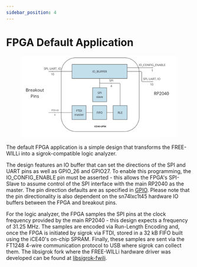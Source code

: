 ```yaml
---
sidebar_position: 4
---
```


# FPGA Default Application

<div class="text--center">

<figure>

![FPGA APP](../../assets/fpga_default_app.png "FPGA APP")
<figcaption></figcaption>
</figure>
</div>

The default FPGA application is a simple design that transforms the FREE-WILLi into a sigrok-compatible logic analyzer.

The design features an IO buffer that can set the directions of the SPI and UART pins as well as GPIO_26 and GPIO27. To enable this programming, the IO_CONFIG_ENABLE pin must be asserted - this allows the FPGA's SPI-Slave to assume control of the SPI interface with the main RP2040 as the master. The pin direction defaults are as specified in [GPIO](GPIO). Please note that the pin directionality is also dependent on the sn74lxc1t45 hardware IO buffers between the FPGA and breakout pins.

For the logic analyzer, the FPGA samples the SPI pins at the clock frequency provided by the main RP2040 - this design expects a frequency of 31.25 MHz. The samples are encoded via Run-Length Encoding and, once the FPGA is initiated by sigrok via FTDI, stored in a 32 kB FIFO built using the iCE40's on-chip SPRAM. Finally, these samples are sent via the FT1248 4-wire communication protocol to USB where sigrok can collect them. The libsigrok fork where the FREE-WILLi hardware driver was developed can be found at [libsigrok-fwili](https://github.com/Ytuf/libsigrok-fwili).

<!-- Two additional versions of this application are available, one sampling the UART lines and the other sampling I2C. The translation from the sigrok channel name to the corresponding pin for each protocol is detailed below.

| sigrok channel name  	| SPI     | UART  | I2C     |
|---------------------	|-------- |------	|-------- |
| 4            	        | CS      | RTS   | Unused  |
| 3 	                  | SCLK 	  | CTS   | Unused  |
| 2                	    | MOSI  	| RX  	| SCL     |
| 1                	    | MISO  	| TX  	| SDA     | -->